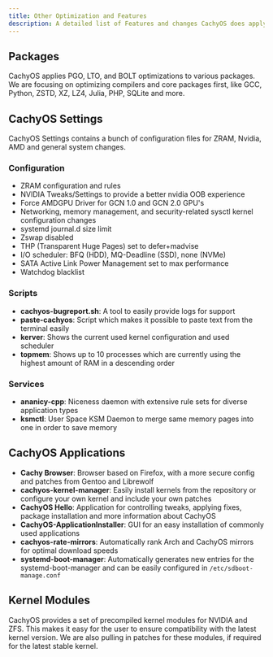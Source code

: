 ```yaml
---
title: Other Optimization and Features
description: A detailed list of Features and changes CachyOS does apply
---
```


Packages
--------

CachyOS applies PGO, LTO, and BOLT optimizations to various packages.
We are focusing on optimizing compilers and core packages first, like GCC, Python, ZSTD, XZ, LZ4, Julia, PHP, SQLite and more.

CachyOS Settings
----------------

CachyOS Settings contains a bunch of configuration files for ZRAM, Nvidia, AMD and general system changes.

### Configuration

- ZRAM configuration and rules
- NVIDIA Tweaks/Settings to provide a better nvidia OOB experience
- Force AMDGPU Driver for GCN 1.0 and GCN 2.0 GPU's
- Networking, memory management, and security-related sysctl kernel configuration changes
- systemd journal.d size limit
- Zswap disabled
- THP (Transparent Huge Pages) set to defer+madvise
- I/O scheduler: BFQ (HDD), MQ-Deadline (SSD), none (NVMe)
- SATA Active Link Power Management set to max performance
- Watchdog blacklist

### Scripts

- **cachyos-bugreport.sh**: A tool to easily provide logs for support
- **paste-cachyos**: Script which makes it possible to paste text from the terminal easily
- **kerver**: Shows the current used kernel configuration and used scheduler
- **topmem**: Shows up to 10 processes which are currently using the highest amount of RAM in a descending order

### Services

- **ananicy-cpp**: Niceness daemon with extensive rule sets for diverse application types
- **ksmctl**: User Space KSM Daemon to merge same memory pages into one in order to save memory


CachyOS Applications
--------------------

- **Cachy Browser**: Browser based on Firefox, with a more secure config and patches from Gentoo and Librewolf
- **cachyos-kernel-manager**: Easily install kernels from the repository or configure your own kernel and include your own patches
- **CachyOS Hello**: Application for controlling tweaks, applying fixes, package installation and more information about CachyOS
- **CachyOS-ApplicationInstaller**: GUI for an easy installation of commonly used applications
- **cachyos-rate-mirrors**: Automatically rank Arch and CachyOS mirrors for optimal download speeds
- **systemd-boot-manager**: Automatically generates new entries for the systemd-boot-manager and can be easily configured in `/etc/sdboot-manage.conf`

Kernel Modules
--------------

CachyOS provides a set of precompiled kernel modules for NVIDIA and ZFS.
This makes it easy for the user to ensure compatibility with the latest kernel version. We are also pulling in patches for these modules, if required for the latest stable kernel.

